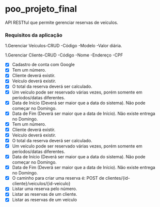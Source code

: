 # poo_projeto_final

API RESTful que permite gerenciar reservas de veículos.

### Requisitos da aplicação

1.Gerenciar Veículos-CRUD
    -Código
    -Modelo
    -Valor diária.
 

1.Gerenciar Cliente-CRUD
    -Código
    -Nome
    -Endereço
    -CPF

- [X] Cadastro de conta com Google
- [X] Tem um número.
- [X] Cliente deverá existir.
- [X] Veículo deverá existir.
- [X] O total da reserva deverá ser calculado.
- [X] Um veículo pode ser reservado várias vezes, porém somente em períodos/datas diferentes.
- [X] Data de Início (Deverá ser maior que a data do sistema). Não pode começar no Domingo.
- [X] Data de Fim (Deverá ser maior que a data de Início). Não existe entrega no Domingo.
- [X] Tem um número.
- [X] Cliente deverá existir.
- [X] Veículo deverá existir.
- [X] O total da reserva deverá ser calculado.
- [X] Um veículo pode ser reservado várias vezes, porém somente em períodos/datas diferentes.
- [X] Data de Início (Deverá ser maior que a data do sistema). Não pode começar no Domingo.
- [X] Data de Fim (Deverá ser maior que a data de Início). Não existe entrega no Domingo.
- [X] O caminho para criar uma reserva é: POST de clientes/{id-cliente}/veiculos/{id-veiculo}
- [X] Listar uma reserva pelo número.
- [X] Listar as reservas de um cliente.
- [X] Listar as reservas de um veículo

